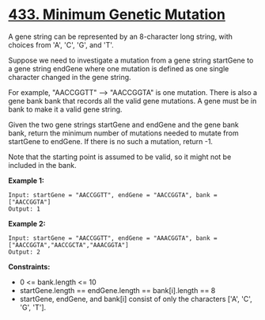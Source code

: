# [433. Minimum Genetic Mutation](https://leetcode.com/problems/minimum-genetic-mutation/)

A gene string can be represented by an 8-character long string, with choices from 'A', 'C', 'G', and 'T'.

Suppose we need to investigate a mutation from a gene string startGene to a gene string endGene where one mutation is defined as one single character changed in the gene string.

For example, "AACCGGTT" --> "AACCGGTA" is one mutation.
There is also a gene bank bank that records all the valid gene mutations. A gene must be in bank to make it a valid gene string.

Given the two gene strings startGene and endGene and the gene bank bank, return the minimum number of mutations needed to mutate from startGene to endGene. If there is no such a mutation, return -1.

Note that the starting point is assumed to be valid, so it might not be included in the bank.

 

**Example 1:**
```
Input: startGene = "AACCGGTT", endGene = "AACCGGTA", bank = ["AACCGGTA"]
Output: 1
```
**Example 2:**
```
Input: startGene = "AACCGGTT", endGene = "AAACGGTA", bank = ["AACCGGTA","AACCGCTA","AAACGGTA"]
Output: 2
```

**Constraints:**

- 0 <= bank.length <= 10
- startGene.length == endGene.length == bank[i].length == 8
- startGene, endGene, and bank[i] consist of only the characters ['A', 'C', 'G', 'T'].